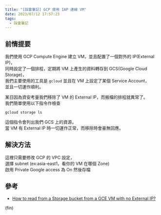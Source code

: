```yaml
---
title: "[踩雷筆記] GCP 使用 IAP 連線 VM"
date: 2023/07/12 17:57:23
tags:
  - 踩雷筆記
---
```


## 前情提要

我們使用 GCP Compute Engine 建立 VM，並且配置了一個對外的 IP(External IP)，  
同時設定了一個排程，定期將 VM 上產生的資料轉存到 GCS(Google Cloud Storage)，  
我們主要使用的工具是 `gcloud` 並且在 VM 上設定了某個 Service Account，  
並且一切運作順利。

某日因為資安考量我們移除了 VM 的 External IP，而搬檔的排程就異常了。  
我們簡單使用以下指令作檢查

```shell
gcloud storage ls
```

這個指令會列出我們 GCS 上的資源，  
當 VM 有 External IP 時一切運作正常，而移除時會豪無回應。

## 解決方法

這裡只需要修改 GCP 的 VPC 設定，  
選擇 subnet (ex:asia-east1，看你的 VM 在哪個 Zone)  
啟用 Private Google access 為 On 然後存檔

## 參考

- [How to read from a Storage bucket from a GCE VM with no External IP?](https://stackoverflow.com/questions/54984713/how-to-read-from-a-storage-bucket-from-a-gce-vm-with-no-external-ip)

(fin)
